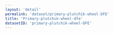 ```yaml
---
layout: 'detail'
permalink: 'dataset/primary-plutchik-wheel-DFE'
title: 'Primary-plutchik-wheel-dfe'
datasetID: 'primary-plutchik-wheel-DFE'
---
```

